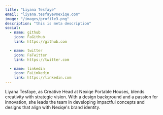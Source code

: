 ```yaml
---
title: "Liyana Tesfaye"
email: "liyana.tesfaye@nexiqe.com"
image: "/images/profile3.png"
description: "this is meta description"
social:
  - name: github
    icon: FaGithub
    link: https://github.com

  - name: twitter
    icon: FaTwitter
    link: https://twitter.com

  - name: linkedin
    icon: FaLinkedin
    link: https://linkedin.com
---
```


Liyana Tesfaye, as Creative Head at Nexiqe Portable Houses, blends creativity with strategic vision. With a design background and a passion for innovation, she leads the team in developing impactful concepts and designs that align with Nexiqe's brand identity.
